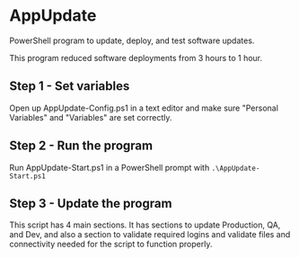 # AppUpdate

PowerShell program to update, deploy, and test software updates.

This program reduced software deployments from 3 hours to 1 hour.

## Step 1 - Set variables

Open up AppUpdate-Config.ps1 in a text editor and make sure "Personal Variables" and "Variables" are set correctly.

## Step 2 - Run the program

Run AppUpdate-Start.ps1 in a PowerShell prompt with `.\AppUpdate-Start.ps1`

## Step 3 - Update the program

This script has 4 main sections. It has sections to update Production, QA, and Dev, and also a section to validate required logins and validate files and connectivity needed for the script to function properly.

